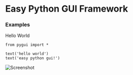 # Easy Python GUI Framework

### Examples

Hello World

    from pygui import *

    text('hello world')
    text('easy python gui!')

![Screenshot](https://raw.githubusercontent.com/fans656/image-hosting/master/20140822214517.png)
